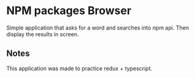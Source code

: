 # NPM packages Browser

Simple application that asks for a word and searches into npm api. Then display the results in screen.

## Notes

This application was made to practice redux + typescript.
